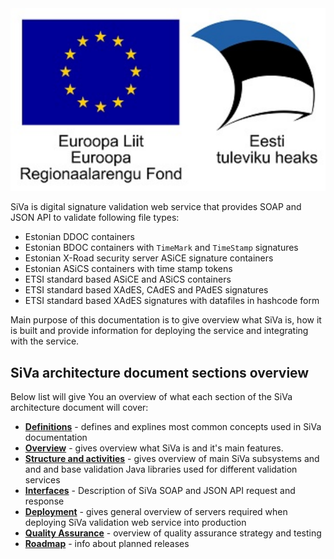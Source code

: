 <!--# Introduction-->

<div class="eu-logo">
    <img src="img/siva/eu_logo.svg" />
</div>

SiVa is digital signature validation web service that provides SOAP and JSON
API to validate following file types:

 * Estonian DDOC containers
 * Estonian BDOC containers with `TimeMark` and `TimeStamp` signatures
 * Estonian X-Road security server ASiCE signature containers
 * Estonian ASiCS containers with time stamp tokens
 * ETSI standard based ASiCE and ASiCS containers
 * ETSI standard based XAdES, CAdES and PAdES signatures
 * ETSI standard based XAdES signatures with datafiles in hashcode form

Main purpose of this documentation is to give overview what SiVa is, how it is built and provide information for deploying the service and integrating with the service.

## SiVa architecture document sections overview

Below list will give You an overview of what each section of the
SiVa architecture document will cover:

* [**Definitions**](siva3/definitions) - defines and explines most common concepts used in SiVa documentation
* [**Overview**](siva3/overview) - gives overview what SiVa is and
  it's main features.
* [**Structure and activities**](siva3/structure_and_activities) - gives overview of
  main SiVa subsystems and and and base validation Java libraries
  used for different validation services
* [**Interfaces**](siva3/interfaces) - Description of SiVa
   SOAP and JSON API request and response
* [**Deployment**](siva3/deployment) - gives general overview of
  servers required when deploying SiVa validation web service
  into production
* [**Quality Assurance**](siva3/qa_strategy) - overview of quality assurance strategy and testing
* [**Roadmap**](siva3/roadmap) - info about planned releases

